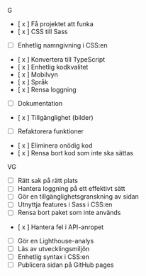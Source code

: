 G

- [ x ] Få projektet att funka
- [ x ] CSS till Sass
- [ ] Enhetlig namngivning i CSS:en
- [ x ] Konvertera till TypeScript
- [ x ] Enhetlig kodkvalitet
- [ x ] Mobilvyn
- [ x ] Språk
- [ x ] Rensa loggning
- [ ] Dokumentation
- [ x ] Tillgänglighet (bilder)
- [ ] Refaktorera funktioner
- [ x ] Eliminera onödig kod
- [ x ] Rensa bort kod som inte ska sättas

VG

- [ ] Rätt sak på rätt plats
- [ ] Hantera loggning på ett effektivt sätt
- [ ] Gör en tillgänglighetsgranskning av sidan
- [ ] Utnyttja features i Sass i CSS:en
- [ ] Rensa bort paket som inte används
- [ x ] Hantera fel i API-anropet
- [ ] Gör en Lighthouse-analys
- [ ] Läs av utvecklingsmiljön
- [ ] Enhetlig syntax i CSS:en
- [ ] Publicera sidan på GitHub pages
